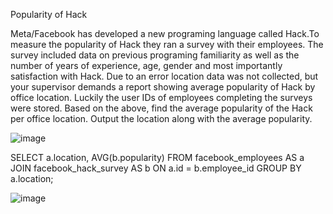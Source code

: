 Popularity of Hack

Meta/Facebook has developed a new programing language called Hack.To measure the popularity of Hack they ran a survey with their employees. The survey included data on previous programing familiarity as well as the number of years of experience, age, gender and most importantly satisfaction with Hack. Due to an error location data was not collected, but your supervisor demands a report showing average popularity of Hack by office location. Luckily the user IDs of employees completing the surveys were stored.
Based on the above, find the average popularity of the Hack per office location.
Output the location along with the average popularity.

![image](https://user-images.githubusercontent.com/50389985/229360126-bcadca41-bd25-4e53-9f60-0371ca952604.png)


SELECT a.location, AVG(b.popularity)
FROM facebook_employees AS a
JOIN facebook_hack_survey AS b
ON a.id = b.employee_id
GROUP BY a.location;

![image](https://user-images.githubusercontent.com/50389985/229360147-3ba258a8-30e6-44be-b631-f36b2c5cf422.png)
